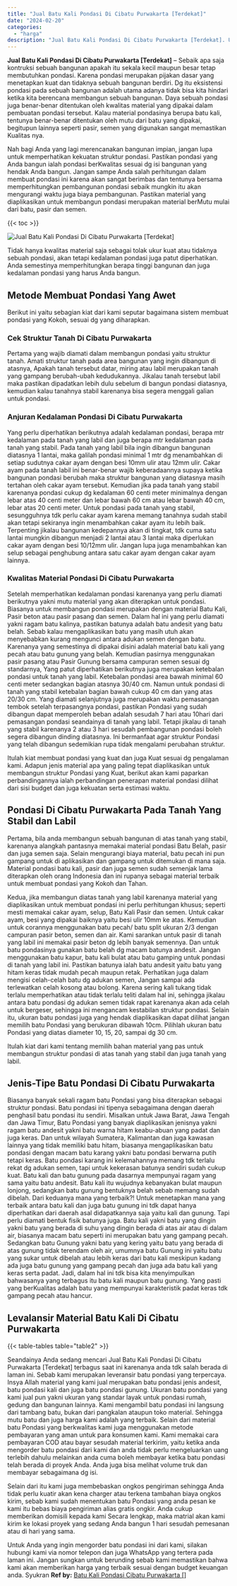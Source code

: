 ```yaml
---
title: "Jual Batu Kali Pondasi Di Cibatu Purwakarta [Terdekat]"
date: "2024-02-20"
categories: 
  - "harga"
description: "Jual Batu Kali Pondasi Di Cibatu Purwakarta [Terdekat]. Untuk Anda yang ingin mengorder batu pondasi ini dari kami, silakan hubungi kami via nomor telepon da..."
---
```


**Jual Batu Kali Pondasi Di Cibatu Purwakarta \[Terdekat\]** – Sebaik apa saja kontruksi sebuah bangunan apakah itu sekala kecil maupun besar tetap membutuhkan pondasi. Karena pondasi merupakan pijakan dasar yang menetapkan kuat dan tidaknya sebuah bangunan berdiri. Dg itu eksistensi pondasi pada sebuah bangunan adalah utama adanya tidak bisa kita hindari ketika kita berencana membangun sebuah bangunan. Daya sebuah pondasi juga benar-benar ditentukan oleh kwalitas material yang dipakai dalam pembuatan pondasi tersebut. Kalau material pondasinya berupa batu kali, tentunya benar-benar ditentukan oleh mutu dari batu yang dipakai, begitupun lainnya seperti pasir, semen yang digunakan sangat memastikan Kualitas nya.

Nah bagi Anda yang lagi merencanakan bangunan impian, jangan lupa untuk memperhatikan kekuatan struktur pondasi. Pastikan pondasi yang Anda bangun ialah pondasi berKwalitas sesuai dg isi bangunan yang hendak Anda bangun. Jangan sampe Anda salah perhitungan dalam membuat pondasi ini karena akan sangat berimbas dan tentunya bersama memperhitungkan pembangunan pondasi sebaik mungkin itu akan mengurangi waktu juga biaya pembangunan. Pastikan material yang diaplikasikan untuk membangun pondasi merupakan material berMutu mulai dari batu, pasir dan semen.

{{< toc >}}

![Jual Batu Kali Pondasi Di Cibatu Purwakarta [Terdekat]](/images/jual-batu-kali-34.png)

Tidak hanya kwalitas material saja sebagai tolak ukur kuat atau tidaknya sebuah pondasi, akan tetapi kedalaman pondasi juga patut diperhatikan. Anda semestinya memperhitungkan berapa tinggi bangunan dan juga kedalaman pondasi yang harus Anda bangun.

## Metode Membuat Pondasi Yang Awet

Berikut ini yaitu sebagian kiat dari kami seputar bagaimana sistem membuat pondasi yang Kokoh, sesuai dg yang diharapkan.

### Cek Struktur Tanah Di Cibatu Purwakarta

Pertama yang wajib diamati dalam membangun pondasi yaitu struktur tanah. Amati struktur tanah pada area bangunan yang ingin dibangun di atasnya, Apakah tanah tersebut datar, miring atau labil merupakan tanah yang gampang berubah-ubah kedudukannya. Jikalau tanah tersebut labil maka pastikan dipadatkan lebih dulu sebelum di bangun pondasi diatasnya, kemudian kalau tanahnya stabil karenanya bisa segera menggali galian untuk pondasi.

### Anjuran Kedalaman Pondasi Di Cibatu Purwakarta

Yang perlu diperhatikan berikutnya adalah kedalaman pondasi, berapa mtr kedalaman pada tanah yang labil dan juga berapa mtr kedalaman pada tanah yang stabil. Pada tanah yang labil bila ingin dibangun bangunan diatasnya 1 lantai, maka galilah pondasi minimal 1 mtr dg menambahkan di setiap sudutnya cakar ayam dengan besi 10mm ulir atau 12mm ulir. Cakar ayam pada tanah labil ini benar-benar wajib keberadaannya supaya ketika bangunan pondasi berubah maka struktur bangunan yang diatasnya masih tertahan oleh cakar ayam tersebut. Kemudian jika pada tanah yang stabil karenanya pondasi cukup dg kedalaman 60 centi meter minimalnya dengan lebar atas 40 centi meter dan lebar bawah 60 cm atau lebar bawah 40 cm, lebar atas 20 centi meter. Untuk pondasi pada tanah yang stabil, sesungguhnya tdk perlu cakar ayam karena memang tanahnya sudah stabil akan tetapi sekiranya ingin menambahkan cakar ayam itu lebih baik. Terpenting jikalau bangunan kedepannya akan di tingkat, tdk cuma satu lantai mungkin dibangun menjadi 2 lantai atau 3 lantai maka diperlukan cakar ayam dengan besi 10/12mm ulir. Jangan lupa juga menambahkan kan selup sebagai penghubung antara satu cakar ayam dengan cakar ayam lainnya.

### Kwalitas Material Pondasi Di Cibatu Purwakarta

Setelah memperhatikan kedalaman pondasi karenanya yang perlu diamati berikutnya yakni mutu material yang akan diterapkan untuk pondasi. Biasanya untuk membangun pondasi merupakan dengan material Batu Kali, Pasir beton atau pasir pasang dan semen. Dalam hal ini yang perlu diamati yakni ragam batu kalinya, pastikan batunya adalah batu andesit yang batu belah. Sebab kalau mengaplikasikan batu yang masih utuh akan menyebabkan kurang mengunci antara adukan semen dengan batu. Karenanya yang semestinya di dipakai disini adalah material batu kali yang pecah atau batu gunung yang belah. Kemudian pasirnya menggunakan pasir pasang atau Pasir Gunung bersama campuran semen sesuai dg standarnya, Yang patut diperhatikan berikutnya juga merupakan ketebalan pondasi untuk tanah yang labil. Ketebalan pondasi area bawah minimal 60 centi meter sedangkan bagian atasnya 30/40 cm. Namun untuk pondasi di tanah yang stabil ketebalan bagian bawah cukup 40 cm dan yang atas 20/30 cm. Yang diamati selanjutnya juga merupakan waktu pemasangan tembok setelah terpasangnya pondasi, pastikan Pondasi yang sudah dibangun dapat memperoleh beban adalah sesudah 7 hari atau 10hari dari pemasangan pondasi seandainya di tanah yang labil. Tetapi jikalau di tanah yang stabil karenanya 2 atau 3 hari sesudah pembangunan pondasi boleh segera dibangun dinding diatasnya. Ini bermanfaat agar struktur Pondasi yang telah dibangun sedemikian rupa tidak mengalami perubahan struktur.

Itulah kiat membuat pondasi yang kuat dan juga Kuat sesuai dg pengalaman kami. Adapun jenis material apa yang paling tepat diaplikasikan untuk membangun struktur Pondasi yang Kuat, berikut akan kami paparkan perbandingannya ialah perbandingan penerapan material pondasi dilihat dari sisi budget dan juga kekuatan serta estimasi waktu.

## Pondasi Di Cibatu Purwakarta Pada Tanah Yang Stabil dan Labil

Pertama, bila anda membangun sebuah bangunan di atas tanah yang stabil, karenanya alangkah pantasnya memakai material pondasi Batu Belah, pasir dan juga semen saja. Selain mengurangi biaya material, batu pecah ini pun gampang untuk di aplikasikan dan gampang untuk ditemukan di mana saja. Material pondasi batu kali, pasir dan juga semen sudah semenjak lama diterapkan oleh orang Indonesia dan ini rupanya sebagai material terbaik untuk membuat pondasi yang Kokoh dan Tahan.

Kedua, jika membangun diatas tanah yang labil karenanya material yang diaplikasikan untuk membuat pondasi ini perlu perhitungan khusus; seperti mesti memakai cakar ayam, selup, Batu Kali Pasir dan semen. Untuk cakar ayam, besi yang dipakai baiknya yaitu besi ulir 10mm ke atas. Kemudian untuk corannya menggunakan batu pecah/ batu split ukuran 2/3 dengan campuran pasir beton, semen dan air. Kami sarankan untuk pasir di tanah yang labil ini memakai pasir beton dg lebih banyak semennya. Dan untuk batu pondasinya gunakan batu belah dg macam batunya andesit. Jangan menggunakan batu kapur, batu kali bulat atau batu gamping untuk pondasi di tanah yang labil ini. Pastikan batunya ialah batu andesit yaitu batu yang hitam keras tidak mudah pecah maupun retak. Perhatikan juga dalam mengisi celah-celah batu dg adukan semen, Jangan sampai ada terlewatkan celah kosong atau bolong. Karena sering kali tukang tidak terlalu memperhatikan atau tidak terlalu teliti dalam hal ini, sehingga jikalau antara batu pondasi dg adukan semen tidak rapat karenanya akan ada celah untuk bergeser, sehingga ini mengancam kestabilan struktur pondasi. Selain itu, ukuran batu pondasi juga yang hendak diaplikasikan dapat dilihat jangan memilih batu Pondasi yang berukuran dibawah 10cm. Pilihlah ukuran batu Pondasi yang diatas diameter 10, 15, 20, sampai dg 30 cm.

Itulah kiat dari kami tentang memilih bahan material yang pas untuk membangun struktur pondasi di atas tanah yang stabil dan juga tanah yang labil.

## Jenis-Tipe Batu Pondasi Di Cibatu Purwakarta

Biasanya banyak sekali ragam batu Pondasi yang bisa diterapkan sebagai struktur pondasi. Batu pondasi ini tipenya sebagaimana dengan daerah penghasil batu pondasi itu sendiri. Misalkan untuk Jawa Barat, Jawa Tengah dan Jawa Timur, Batu Pondasi yang banyak diaplikasikan jenisnya yakni ragam batu andesit yakni batu warna hitam keabu-abuan yang padat dan juga keras. Dan untuk wilayah Sumatera, Kalimantan dan juga kawasan lainnya yang tidak memiliki batu hitam, biasanya mengaplikasikan batu pondasi dengan macam batu karang yakni batu pondasi berwarna putih tetapi keras. Batu pondasi karang ini kelemahannya memang tdk terlalu rekat dg adukan semen, tapi untuk kekerasan batunya sendiri sudah cukup kuat. Batu kali dan batu gunung pada dasarnya mempunyai ragam yang sama yaitu batu andesit. Batu kali itu wujudnya kebanyakan bulat maupun lonjong, sedangkan batu gunung bentuknya belah sebab memang sudah dibelah. Dari keduanya mana yang terbaik?! Untuk menetapkan mana yang terbaik antara batu kali dan juga batu gunung ini tdk dapat hanya diperhatikan dari daerah asal didapatkannya saja yaitu kali dan gunung. Tapi perlu diamati bentuk fisik batunya juga. Batu kali yakni batu yang dingin yakni batu yang berada di suhu yang dingin berada di atas air atau di dalam air, biasanya macam batu seperti ini merupakan batu yang gampang pecah. Sedangkan batu Gunung yakni batu yang kering yaitu batu yang berada di atas gunung tidak terendam oleh air, umumnya batu Gunung ini yaitu batu yang sukar untuk dibelah atau lebih keras dari batu kali meskipun kadang ada juga batu gunung yang gampang pecah dan juga ada batu kali yang keras serta padat. Jadi, dalam hal ini tdk bisa kita menyimpulkan bahwasanya yang terbagus itu batu kali maupun batu gunung. Yang pasti yang berKualitas adalah batu yang mempunyai karakteristik padat keras tdk gampang pecah atau hancur.

## Levalansir Material Batu Kali Di Cibatu Purwakarta

{{< table-tables table="table2" >}}

Seandainya Anda sedang mencari Jual Batu Kali Pondasi Di Cibatu Purwakarta \[Terdekat\] terbagus saat ini karenanya anda tdk salah berada di laman ini. Sebab kami merupakan leveransir batu pondasi yang terpercaya. Insya Allah material yang kami jual merupakan batu pondasi jenis andesit, batu pondasi kali dan juga batu pondasi gunung. Ukuran batu pondasi yang kami jual pun yakni ukuran yang standar layak untuk pondasi rumah, gedung dan bangunan lainnya. Kami mengambil batu pondasi ini langsung dari tambang batu, bukan dari pangkalan ataupun toko material. Sehingga mutu batu dan juga harga kami adalah yang terbaik. Selain dari material batu Pondasi yang berkwalitas kami juga menggunakan metode pembayaran yang aman untuk para konsumen kami. Kami memakai cara pembayaran COD atau bayar sesudah material terkirim, yaitu ketika anda mengorder batu pondasi dari kami dan anda tidak perlu mengeluarkan uang terlebih dahulu melainkan anda cuma boleh membayar ketika batu pondasi telah berada di proyek Anda. Anda juga bisa melihat volume truk dan membayar sebagaimana dg isi.

Selain dari itu kami juga membebaskan ongkos pengiriman sehingga Anda tidak perlu kuatir akan kena charger atau terkena tambahan biaya ongkos kirim, sebab kami sudah menentukan batu Pondasi yang anda pesan ke kami itu bebas biaya pengiriman alias gratis ongkir. Anda cukup memberikan domisili kepada kami Secara lengkap, maka matrial akan kami kirim ke lokasi proyek yang sedang Anda bangun 1 hari sesudah pemesanan atau di hari yang sama.

Untuk Anda yang ingin mengorder batu pondasi ini dari kami, silakan hubungi kami via nomor telepon dan juga WhatsApp yang tertera pada laman ini. Jangan sungkan untuk berunding sebab kami memastikan bahwa kami akan memberikan harga yang terbaik sesuai dengan budget keuangan anda. Syukran
**Ref by:** [Batu Kali Pondasi Cibatu Purwakarta []](https://id.wikipedia.org/wiki/Batu)
